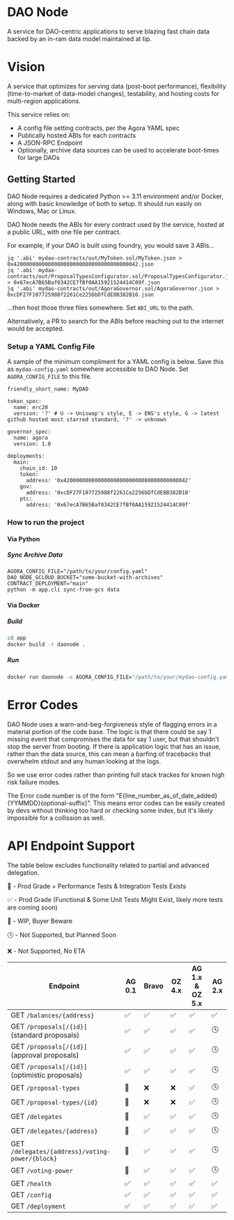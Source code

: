 # DAO Node

A service for DAO-centric applications to serve blazing fast chain data backed by an in-ram data model maintained at tip.  

# Vision

A service that optimizes for serving data (post-boot performance), flexibility (time-to-market of data-model changes), testability, and hosting costs for multi-region applications.

This service relies on:
- A config file setting contracts, per the Agora YAML spec
- Publically hosted ABIs for each contracts
- A JSON-RPC Endpoint
- Optionally, archive data sources can be used to accelerate boot-times for large DAOs


## Getting Started <a name="getstarted"></a>

DAO Node requires a dedicated Python >= 3.11 environment and/or Docker, along with basic knowledge of both to setup.  It should run easily on Windows, Mac or Linux.

DAO Node needs the ABIs for every contract used by the service, hosted at a public URL, with one file per contract.  

For example, if your DAO is built using foundry, you would save 3 ABIs...

```
jq '.abi' mydao-contracts/out/MyToken.sol/MyToken.json > 0x4200000000000000000000000000000000000042.json
jq '.abi' mydao-contracts/out/ProposalTypesConfigurator.sol/ProposalTypesConfigurator.json > 0x67ecA7B65Baf0342CE7fBf0AA15921524414C09f.json
jq '.abi' mydao-contracts/out/AgoraGovernor.sol/AgoraGovernor.json > 0xcDF27F107725988f2261Ce2256bDfCdE8B382B10.json
```

...then host those three files somewhere.  Set `ABI_URL` to the path.

Alternatively, a PR to search for the ABIs before reaching out to the internet would be accepted. 

### Setup a YAML Config File

A sample of the minimum compliment for a YAML config is below.  Save this as `mydao-config.yaml` somewhere accessible to DAO Node.  Set `AGORA_CONFIG_FILE` to this file.

```
friendly_short_name: MyDAO

token_spec: 
  name: erc20
  version: '?' # U -> Uniswap's style, E -> ENS's style, G -> latest github hosted most starred standard, '?' -> unknown

governor_spec:
  name: agora
  version: 1.0

deployments:
  main:
    chain_id: 10
    token: 
      address: '0x4200000000000000000000000000000000000042'
    gov: 
      address: '0xcDF27F107725988f2261Ce2256bDfCdE8B382B10'
    ptc:
      address: '0x67ecA7B65Baf0342CE7fBf0AA15921524414C09f'
```

### How to run the project <a name="run"></a>

#### Via Python

##### Sync Archive Data

```
AGORA_CONFIG_FILE="/path/to/your/config.yaml" 
DAO_NODE_GCLOUD_BUCKET="some-bucket-with-archives" 
CONTRACT_DEPLOYMENT="main" 
python -m app.cli sync-from-gcs data
```

#### Via Docker

##### Build
```bash
cd app
docker build -t daonode .
```

##### Run
```bash
docker run daonode -e AGORA_CONFIG_FILE="/path/to/your/mydao-config.yaml" ABI_URL="http://your-abi-host.com/abis/" CONTRACT_DEPLOYMENT="main" DAO_NODE_ARCHIVE_NODE_HTTP="http://your-geth-node" DAO_NODE_REALTIME_NODE_WS="ws://your-geth-node"
```

# Error Codes

DAO Node uses a warn-and-beg-forgiveness style of flagging errors in a material portion of the code base.  The logic is that there could be say 1 missing event that compromises the data for say 1 user, but that shouldn't stop the server from booting.  If there is application logic that has an issue, rather than the data source, this can mean a barfing of tracebacks that overwhelm stdout and any human looking at the logs.  

So we use error codes rather than printing full stack trackes for known high risk failure modes.

The Error code number is of the form "E{line_number_as_of_date_added}{YYMMDD}{optional-suffix}".  This means error codes can be easily created by devs without thinking too hard or checking some index, but it's likely impossible for a collission as well.

# API Endpoint Support

The table below excludes functionality related to partial and advanced delegation.

🚀 - Prod Grade + Performance Tests & Integration Tests Exists

✅ - Prod Grade (Functional & Some Unit Tests Might Exist, likely more tests are coming soon)

🚧 - WIP, Buyer Beware

🕓 - Not Supported, but Planned Soon

❌ - Not Supported, No ETA

| Endpoint | AG 0.1 | Bravo | OZ 4.x | AG 1.x & OZ 5.x | AG 2.x |
|----------|-------|----------------|---------|---------|---------|
| GET `/balances/{address}`                       | ✅ | ✅ | ✅ | ✅ | ✅ |
| GET `/proposals[/{id}]` (standard proposals)    | ✅ | ✅ | ✅ | ✅ | 🕓 |
| GET `/proposals[/{id}]` (approval proposals)    | ✅ | ✅ | ✅ | ✅ | 🕓 |
| GET `/proposals[/{id}]` (optimistic proposals)  | ✅ | ✅ | ✅ | ✅ | 🕓 |
| GET `/proposal-types`                           | 🚧 | ❌ | ❌ | ✅ | 🕓 |
| GET `/proposal-types/{id}`                      | 🚧 | ❌ | ❌ | ✅ | 🕓 |
| GET `/delegates`                                | 🚧 | ✅ | ✅ | ✅ | 🕓 |
| GET `/delegates/{address}`                      | 🚧 | ✅ | ✅ | ✅ | 🕓 |
| GET `/delegates/{address}/voting-power/{block}` | 🚧 | ✅ | ✅ | ✅ | 🕓 |
| GET `/voting-power`                             | 🚧 | ✅ | ✅ | ✅ | 🕓 |
| GET `/health`                                   | ✅ | ✅ | ✅ | ✅ | ✅ |
| GET `/config`                                   | ✅ | ✅ | ✅ | ✅ | ✅ |
| GET `/deployment`                               | ✅ | ✅ | ✅ | ✅ | ✅ |
